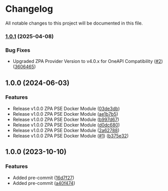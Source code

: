 # Changelog

All notable changes to this project will be documented in this file.

### [1.0.1](https://github.com/zscaler/terraform-docker-zpa-pse-modules/compare/v1.0.0...v1.0.1) (2025-04-08)


### Bug Fixes

* Upgraded ZPA Provider Version to v4.0.x for OneAPI Compatibility ([#2](https://github.com/zscaler/terraform-docker-zpa-pse-modules/issues/2)) ([3606465](https://github.com/zscaler/terraform-docker-zpa-pse-modules/commit/36064653b316b2a9ddaf41a30ac1ef3c657ecadf))

## 1.0.0 (2024-06-03)


### Features

* Release v1.0.0 ZPA PSE Docker Module ([03de3db](https://github.com/zscaler/terraform-docker-zpa-pse-modules/commit/03de3db8275df32da24b882a673ef7f9585c947d))
* Release v1.0.0 ZPA PSE Docker Module ([ae1b7b5](https://github.com/zscaler/terraform-docker-zpa-pse-modules/commit/ae1b7b50c62e299339438607bf707f09e19211a5))
* Release v1.0.0 ZPA PSE Docker Module ([b997d67](https://github.com/zscaler/terraform-docker-zpa-pse-modules/commit/b997d6784aec96d47f37c7ecd9ff7a709c89e6ec))
* Release v1.0.0 ZPA PSE Docker Module ([d0dc680](https://github.com/zscaler/terraform-docker-zpa-pse-modules/commit/d0dc6800b0c8179ec10cde4585522b6e84306db9))
* Release v1.0.0 ZPA PSE Docker Module ([2a62788](https://github.com/zscaler/terraform-docker-zpa-pse-modules/commit/2a62788af4acb9fe21f6057adb6786daf4c164ba))
* Release v1.0.0 ZPA PSE Docker Module ([#1](https://github.com/zscaler/terraform-docker-zpa-pse-modules/issues/1)) ([b375e32](https://github.com/zscaler/terraform-docker-zpa-pse-modules/commit/b375e325e6aad22be85bf0075e686520c233e6ac))

## 1.0.0 (2023-10-10)


### Features

* Added pre-commit ([16d7f27](https://github.com/zscaler/terraform-docker-zpa-app-connector-modules/commit/16d7f273cfed942fd1088ebeac3a8a4ff62e3bb3))
* Added pre-commit ([a40f474](https://github.com/zscaler/terraform-docker-zpa-app-connector-modules/commit/a40f474fa17cd56d61ed8536cc6fd2ae2e6de305))
